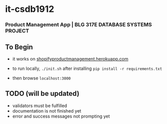 # it-csdb1912

### Product Management App | BLG 317E DATABASE SYSTEMS PROJECT

## To Begin

- it works on [shopifyproductmanagement.herokuapp.com](https://shopifyproductmanagement.herokuapp.com/) 

- to run locally, ``` ./init.sh ``` after installing ```pip install -r requirements.txt```

- then browse ```localhost:3000```

## TODO (will be updated)
- validators must be fulfilled
- documentation is not finished yet
- error and success messages not prompting yet

